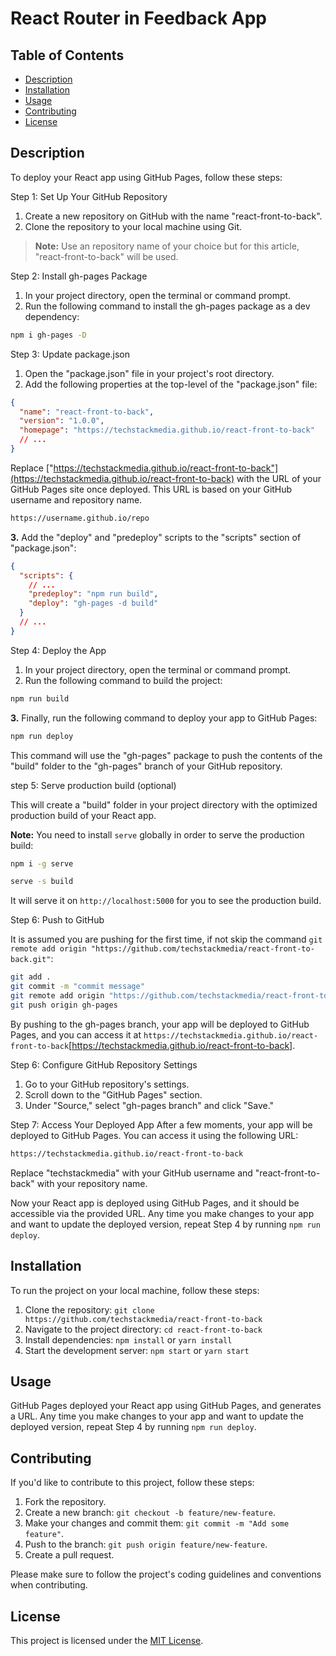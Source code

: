 # React Router in Feedback App

## Table of Contents

- [Description](#description)
- [Installation](#installation)
- [Usage](#usage)
- [Contributing](#contributing)
- [License](#license)

## Description

To deploy your React app using GitHub Pages, follow these steps:

Step 1: Set Up Your GitHub Repository

1. Create a new repository on GitHub with the name "react-front-to-back".
2. Clone the repository to your local machine using Git.

> **Note:** Use an repository name of your choice but for this article, "react-front-to-back" will be used.

Step 2: Install gh-pages Package

1. In your project directory, open the terminal or command prompt.
2. Run the following command to install the gh-pages package as a dev dependency:

```bash
npm i gh-pages -D
```

Step 3: Update package.json

1. Open the "package.json" file in your project's root directory.
2. Add the following properties at the top-level of the "package.json" file:

```json
{
  "name": "react-front-to-back",
  "version": "1.0.0",
  "homepage": "https://techstackmedia.github.io/react-front-to-back"
  // ...
}
```

Replace ["https://techstackmedia.github.io/react-front-to-back"](https://techstackmedia.github.io/react-front-to-back) with the URL of your GitHub Pages site once deployed. This URL is based on your GitHub username and repository name.

```txt
https://username.github.io/repo
```

**3.** Add the "deploy" and "predeploy" scripts to the "scripts" section of "package.json":

```json
{
  "scripts": {
    // ...
    "predeploy": "npm run build",
    "deploy": "gh-pages -d build"
  }
  // ...
}
```

Step 4: Deploy the App

1. In your project directory, open the terminal or command prompt.
2. Run the following command to build the project:

```bash
npm run build
```

**3.** Finally, run the following command to deploy your app to GitHub Pages:

```txt
npm run deploy
```

This command will use the "gh-pages" package to push the contents of the "build" folder to the "gh-pages" branch of your GitHub repository.

step 5: Serve production build (optional)

This will create a "build" folder in your project directory with the optimized production build of your React app.

**Note:** You need to install `serve` globally in order to serve the production build:

```bash
npm i -g serve
```

```bash
serve -s build
```

It will serve it on `http://localhost:5000` for you to see the production build.

Step 6: Push to GitHub

It is assumed you are pushing for the first time, if not skip the command `git remote add origin "https://github.com/techstackmedia/react-front-to-back.git"`:

```bash
git add .
git commit -m "commit message"
git remote add origin "https://github.com/techstackmedia/react-front-to-back.git"
git push origin gh-pages
```

By pushing to the gh-pages branch, your app will be deployed to GitHub Pages, and you can access it at `https://techstackmedia.github.io/react-front-to-back`[https://techstackmedia.github.io/react-front-to-back].

Step 6: Configure GitHub Repository Settings

1. Go to your GitHub repository's settings.
2. Scroll down to the "GitHub Pages" section.
3. Under "Source," select "gh-pages branch" and click "Save."

Step 7: Access Your Deployed App
After a few moments, your app will be deployed to GitHub Pages. You can access it using the following URL:

```txt
https://techstackmedia.github.io/react-front-to-back
```

Replace "techstackmedia" with your GitHub username and "react-front-to-back" with your repository name.

Now your React app is deployed using GitHub Pages, and it should be accessible via the provided URL. Any time you make changes to your app and want to update the deployed version, repeat Step 4 by running `npm run deploy`.

## Installation

To run the project on your local machine, follow these steps:

1. Clone the repository: `git clone https://github.com/techstackmedia/react-front-to-back`
2. Navigate to the project directory: `cd react-front-to-back`
3. Install dependencies: `npm install` or `yarn install`
4. Start the development server: `npm start` or `yarn start`

## Usage

GitHub Pages deployed your React app using GitHub Pages, and generates a URL. Any time you make changes to your app and want to update the deployed version, repeat Step 4 by running `npm run deploy`.

## Contributing

If you'd like to contribute to this project, follow these steps:

1. Fork the repository.
2. Create a new branch: `git checkout -b feature/new-feature`.
3. Make your changes and commit them: `git commit -m "Add some feature"`.
4. Push to the branch: `git push origin feature/new-feature`.
5. Create a pull request.

Please make sure to follow the project's coding guidelines and conventions when contributing.

## License

This project is licensed under the [MIT License](https://opensource.org/licenses/MIT).
